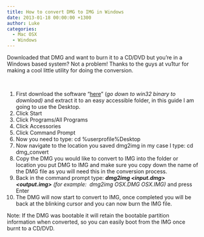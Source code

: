 ```yaml
---
title: How to convert DMG to IMG in Windows
date: 2013-01-18 00:00:00 +1300
author: Luke
categories:
  - Mac OSX
  - Windows
---
```


Downloaded that DMG and want to burn it to a CD/DVD but you’re in a Windows based system? Not a problem! Thanks to the guys at vu1tur for making a cool little utility for doing the conversion.

&nbsp;

  1. First download the software “<a title="DMG to IMG" href="http://vu1tur.eu.org/tools/" target="_blank">here</a>” (_go down to win32 binary to download)_ and extract it to an easy accessible folder, in this guide I am going to use the Desktop.
  2. Click Start
  3. Click Programs/All Programs
  4. Click Accessories
  5. Click Command Prompt
  6. Now you need to type: cd %userprofile%Desktop
  7. Now navigate to the location you saved dmg2img in my case I type: cd dmg_convert
  8. Copy the DMG you would like to convert to IMG into the folder or location you put DMG to IMG and make sure you copy down the name of the DMG file as you will need this in the conversion process.
  9. Back in the command prompt type: _**dmg2img <input.dmg> <output.img>**_ _(for example:  dmg2img OSX.DMG OSX.IMG)_ and press Enter
 10. The DMG will now start to convert to IMG, once completed you will be back at the blinking cursor and you can now burn the IMG file.

Note: If the DMG was bootable it will retain the bootable partition information when converted, so you can easily boot from the IMG once burnt to a CD/DVD.
